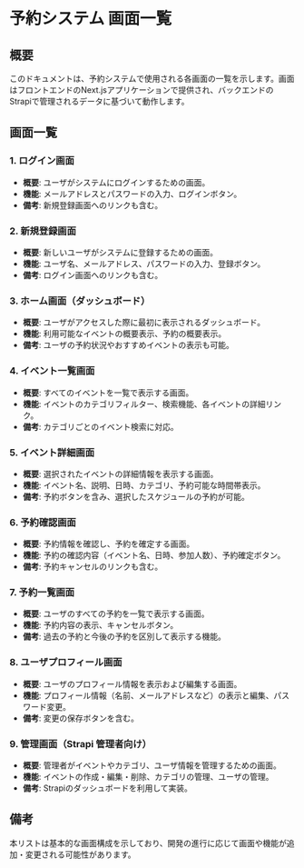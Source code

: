 
# 予約システム 画面一覧

## 概要
このドキュメントは、予約システムで使用される各画面の一覧を示します。画面はフロントエンドのNext.jsアプリケーションで提供され、バックエンドのStrapiで管理されるデータに基づいて動作します。

## 画面一覧

### 1. ログイン画面
- **概要**: ユーザがシステムにログインするための画面。
- **機能**: メールアドレスとパスワードの入力、ログインボタン。
- **備考**: 新規登録画面へのリンクも含む。

### 2. 新規登録画面
- **概要**: 新しいユーザがシステムに登録するための画面。
- **機能**: ユーザ名、メールアドレス、パスワードの入力、登録ボタン。
- **備考**: ログイン画面へのリンクも含む。

### 3. ホーム画面（ダッシュボード）
- **概要**: ユーザがアクセスした際に最初に表示されるダッシュボード。
- **機能**: 利用可能なイベントの概要表示、予約の概要表示。
- **備考**: ユーザの予約状況やおすすめイベントの表示も可能。

### 4. イベント一覧画面
- **概要**: すべてのイベントを一覧で表示する画面。
- **機能**: イベントのカテゴリフィルター、検索機能、各イベントの詳細リンク。
- **備考**: カテゴリごとのイベント検索に対応。

### 5. イベント詳細画面
- **概要**: 選択されたイベントの詳細情報を表示する画面。
- **機能**: イベント名、説明、日時、カテゴリ、予約可能な時間帯表示。
- **備考**: 予約ボタンを含み、選択したスケジュールの予約が可能。

### 6. 予約確認画面
- **概要**: 予約情報を確認し、予約を確定する画面。
- **機能**: 予約の確認内容（イベント名、日時、参加人数）、予約確定ボタン。
- **備考**: 予約キャンセルのリンクも含む。

### 7. 予約一覧画面
- **概要**: ユーザのすべての予約を一覧で表示する画面。
- **機能**: 予約内容の表示、キャンセルボタン。
- **備考**: 過去の予約と今後の予約を区別して表示する機能。

### 8. ユーザプロフィール画面
- **概要**: ユーザのプロフィール情報を表示および編集する画面。
- **機能**: プロフィール情報（名前、メールアドレスなど）の表示と編集、パスワード変更。
- **備考**: 変更の保存ボタンを含む。

### 9. 管理画面（Strapi 管理者向け）
- **概要**: 管理者がイベントやカテゴリ、ユーザ情報を管理するための画面。
- **機能**: イベントの作成・編集・削除、カテゴリの管理、ユーザの管理。
- **備考**: Strapiのダッシュボードを利用して実装。

## 備考
本リストは基本的な画面構成を示しており、開発の進行に応じて画面や機能が追加・変更される可能性があります。
